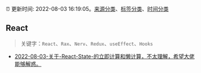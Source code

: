 :alarm_clock: 更新时间: 2022-08-03 16:19:05。[来源分类](../README.md)、[标签分类](../TAGS.md)、[时间分类](../TIMELINE.md)

## React


> 关键字：`React`、`Rax`、`Nerv`、`Redux`、`useEffect`、`Hooks`



- [2022-08-03-关于-React-State-的立即计算和懒计算，不太理解，希望大佬能够解惑。](https://www.v2ex.com/t/870479) 